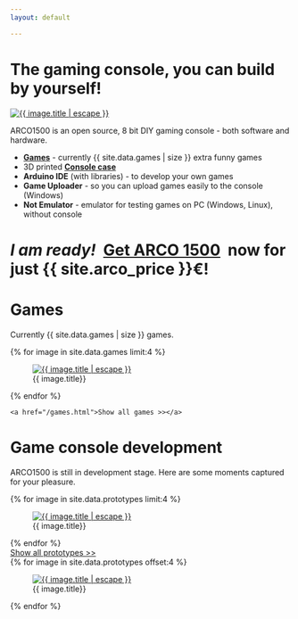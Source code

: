 ```yaml
---
layout: default

---
```


# The gaming console, you can build by yourself!

<div class="row">
    <div class="col-sm">
        <a href="/assets/images/prototypes/{{ site.data.prototypes.first.filename }}" data-fancybox="main-image" data-caption="ARCO 1500">
            <img data-src="/assets/images/prototypes/thumbnails/{{ site.data.prototypes.first.filename }}" alt="{{ image.title | escape }}" class="image-border" />
        </a>
    </div>
    <div class="col-sm">
        <p>ARCO1500 is an open source, 8 bit DIY gaming console - both software and hardware.</p>
        <ul>
            <li><strong><a href="/games.html">Games</a></strong> - currently {{ site.data.games | size }} extra funny games</li>
            <li>3D printed <strong><a href="#game-console">Console case</a></strong> </li>
            <li><strong>Arduino IDE</strong> (with libraries) - to develop your own games</li>
            <li><strong>Game Uploader</strong> - so you can upload games easily to the console (Windows)</li>
            <li><strong>Not Emulator</strong> - emulator for testing games on PC (Windows, Linux), without console</li>
        </ul>
    </div>
</div>

# *I am ready!* &nbsp;[Get ARCO 1500](/get.html) &nbsp;now for just {{ site.arco_price }}€!

# Games 

Currently {{ site.data.games | size }} games.

<div class="photo-gallery">
    {% for image in site.data.games limit:4 %}
        <figure>
            <a href="/assets/images/games/{{ image.filename }}.png" data-fancybox="games-gallery" data-caption="{{ image.title | escape }}">
                <img data-src="/assets/images/games/{{ image.filename }}.png" alt="{{ image.title | escape }}" class="image-border"/>
            </a>
            <figcaption>
                {{ image.title}}
            </figcaption>
        </figure>
    {% endfor %}

    <a href="/games.html">Show all games >></a>
</div>

# Game console development

ARCO1500 is still in development stage. Here are some moments captured for your pleasure.

<div class="photo-gallery">
    {% for image in site.data.prototypes limit:4 %}
        <figure>
            <a href="/assets/images/prototypes/{{ image.filename }}" data-fancybox="prototypes-gallery" data-caption="{{ image.title | escape }}">
                <img data-src="/assets/images/prototypes/thumbnails/{{ image.filename }}" alt="{{ image.title | escape }}" class="image-border"/>
            </a>
            <figcaption>
                {{ image.title}}
            </figcaption>
        </figure>
    {% endfor %}
</div>
<a href="#all-prototypes" id="show-all-prototypes">Show all prototypes >></a>
<div class="photo-gallery" id="all-prototypes">
    {% for image in site.data.prototypes offset:4 %}
        <figure>
            <a href="/assets/images/prototypes/{{ image.filename }}" data-fancybox="prototypes-gallery" data-caption="{{ image.title | escape }}">
                <img data-src="/assets/images/prototypes/thumbnails/{{ image.filename }}" alt="{{ image.title | escape }}" class="image-border"/>
            </a>
            <figcaption>
                {{ image.title}}
            </figcaption>
        </figure>
    {% endfor %}
</div>
